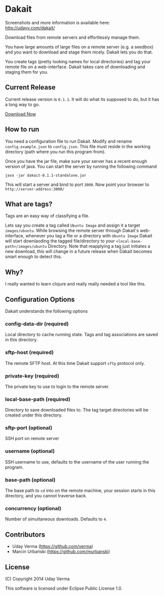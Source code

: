 Dakait
=========

Screenshots and more information is available here: http://udayv.com/dakait/

Download files from remote servers and effortlessly manage them.

You have large amounts of large files on a remote server (e.g. a seedbox) and you want to download and stage them nicely.  Dakait lets you do that.

You create tags (pretty looking names for local directories) and tag your remote file on a web-interface.  Dakait takes care of downloading and staging them for you.

Current Release
---
Current release version is `0.1.1`.  It will do what its supposed to do, but it has a long way to go.

[Download Now](https://github.com/verma/dakait/releases/download/0.1.1/dakait-0.1.1-standalone.jar)

How to run
---

You need a configuration file to run Dakait.  Modify and rename `config.example.json` to `config.json`. This file must reside in the working directory (path where you run this program from).

Once you have the jar file, make sure your server has a recent enough version of java.  You can start the server by running the following command

    java -jar dakait-0.1.1-standalone.jar
    
This will start a server and bind to port `3000`.  Now point your browser to `http://server-address:3000/`

What are tags?
---

Tags are an easy way of classifying a file.  

Lets say you create a tag called `Ubuntu Image` and assign it a target `images/ubuntu`.  While browsing the remote server through Dakait's web-interface, whenever you tag a file or a directory with `Ubuntu Image` Dakait will start downlaoding the tagged file/directory to your `<local-base-path>/images/ubuntu` Directory.  Note that reapplying a tag just initiates a new download, this will change in a future release when Dakait becomes smart enough to detect this.

Why?
---
I really wanted to learn clojure and really really needed a tool like this.


Configuration Options
--
Dakait understands the following options

### config-data-dir (required)
Local directory to cache running state.  Tags and tag associations are saved in this directory.

### sftp-host (required)
The remote SFTP host.  At this time Dakait support `sftp` protocol only.

### private-key (required)
The private key to use to login to the remote server.

### local-base-path (required)
Directory to save downloaded files to.  The tag target directories will be created under this directory.

### sftp-port (optional)
SSH port on remote server

### username (optional)
SSH username to use, defaults to the username of the user running the program.

### base-path (optional)
The base path to `cd` into on the remote machine, your session starts in this directory, and you cannot traverse back.

### concurrency (optional)
Number of simultaneous downloads.  Defaults to `4`.

Contributors
---

 - Uday Verma (https://github.com/verma)
 - Marcin Urbański (https://github.com/murbanski)

License
---

(C) Copyright 2014 Uday Verma

This software is licensed under Eclipse Public License 1.0.
